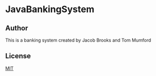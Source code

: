 # JavaBankingSystem

## Author
This is a banking system created by Jacob Brooks and Tom Mumford

## License
[MIT](https://choosealicense.com/licenses/mit/)


